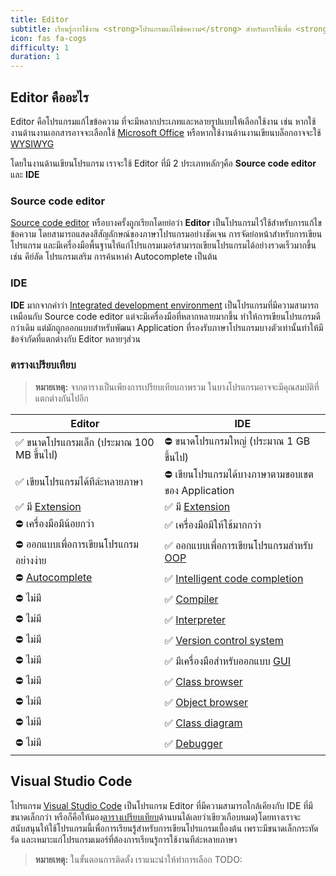 ```yaml
---
title: Editor
subtitle: เรียนรู้การใช้งาน <strong>โปรแกรมแก้ไขข้อความ</strong> สำหรับการใช้เพื่อ <strong>การเขียนโปรแกรม</strong>
icon: fas fa-cogs
difficulty: 1
duration: 1
---
```


## Editor คืออะไร

Editor คือโปรแกรมแก้ไขข้อความ ที่จะมีหลากประเภทและหลายรูปแบบให้เลือกใช้งาน เช่น หากใช้งานด้านงานเอกสารอาจจะเลือกใช้ [Microsoft Office](https://th.wikipedia.org/wiki/ไมโครซอฟท์_ออฟฟิศ) หรือหากใช้งานด้านงานเขียนบล็อกอาจจะใช้ [WYSIWYG](https://th.wikipedia.org/wiki/วิซซีวิก)

โดยในงานด้านเขียนโปรแกรม เราจะใช้ Editor ที่มี 2 ประเภทหลักๆคือ **Source code editor** และ **IDE**

### Source code editor

[Source code editor](https://en.wikipedia.org/wiki/Source_code_editor) หรือบางครั้งถูกเรียกโดยย่อว่า **Editor** เป็นโปรแกรมไว้ใช้สำหรับการแก้ไขข้อความ โดยสามารถแสดงสีสัญลักษณ์ของภาษาโปรแกรมอย่างชัดเจน การจัดย่อหน้าสำหรับการเขียนโปรแกรม และมีเครื่องมือพื้นฐานให้แก่โปรแกรมเมอร์สามารถเขียนโปรแกรมได้อย่างรวดเร็วมากขึ้น เช่น คีย์ลัด โปรแกรมเสริม การค้นหาคำ Autocomplete เป็นต้น

### IDE

**IDE** มากจากคำว่า [Integrated development environment](https://th.wikipedia.org/wiki/สิ่งแวดล้อมสำหรับการพัฒนาแบบเบ็ดเสร็จ) เป็นโปรแกรมที่มีความสามารถเหมือนกับ Source code editor แต่จะมีเครื่องมือที่หลากหลายมากขึ้น ทำให้การเขียนโปรแกรมดีกว่าเดิม แต่มักถูกออกแบบสำหรับพัฒนา Application ที่รองรับภาษาโปรแกรมบางตัวเท่านั้นทำให้มีข้อจำกัดที่แตกต่างกับ Editor หลายๆส่วน

### ตารางเปรียบเทียบ

> **หมายเหตุ:** จากตารางเป็นเพียงการเปรียบเทียบภาพรวม ในบางโปรแกรมอาจจะมีคุณสมบัติที่แตกต่างกันไปอีก

|Editor|IDE|
|---|---|
|✅ ขนาดโปรแกรมเล็ก (ประมาณ 100 MB ขึ้นไป)|⛔ ขนาดโปรแกรมใหญ่ (ประมาณ 1 GB ขึ้นไป)|
|✅ เขียนโปรแกรมได้ทีล่ะหลายภาษา|⛔ เขียนโปรแกรมได้บางภาษาตามขอบเขตของ Application|
|✅ มี [Extension](https://th.wikipedia.org/wiki/โปรแกรมเสริม)|✅ มี [Extension](https://th.wikipedia.org/wiki/โปรแกรมเสริม)|
|⛔ เครื่องมือมีน้อยกว่า|✅ เครื่องมือมีให้ใช้มากกว่า|
|⛔ ออกแบบเพื่อการเขียนโปรแกรมอย่างง่าย|✅ ออกแบบเพื่อการเขียนโปรแกรมสำหรับ [OOP](https://th.wikipedia.org/wiki/การเขียนโปรแกรมเชิงวัตถุ)|
|⛔ [Autocomplete](https://en.wikipedia.org/wiki/Autocomplete)|✅ [Intelligent code completion](https://en.wikipedia.org/wiki/Intelligent_code_completion)|
|⛔ ไม่มี|✅ [Compiler](https://th.wikipedia.org/wiki/คอมไพเลอร์)|
|⛔ ไม่มี|✅ [Interpreter](https://th.wikipedia.org/wiki/อินเทอร์พรีเตอร์)|
|⛔ ไม่มี|✅ [Version control system](https://th.wikipedia.org/wiki/การควบคุมการปรับปรุงแก้ไข)|
|⛔ ไม่มี|✅ มีเครื่องมือสำหรับออกแบบ [GUI](https://th.wikipedia.org/wiki/ส่วนต่อประสานกราฟิกกับผู้ใช้)|
|⛔ ไม่มี|✅ [Class browser](https://en.wikipedia.org/wiki/Class_browser)|
|⛔ ไม่มี|✅ [Object browser](https://en.wikipedia.org/wiki/Object_browser)|
|⛔ ไม่มี|✅ [Class diagram](https://en.wikipedia.org/wiki/Class_diagram)|
|⛔ ไม่มี|✅ [Debugger](https://th.wikipedia.org/wiki/ดีบั๊ก)|

## Visual Studio Code

โปรแกรม [Visual Studio Code](https://code.visualstudio.com/) เป็นโปรแกรม Editor ที่มีความสามารถใกล้เคียงกับ IDE ที่มีขนาดเล็กกว่า หรือก็คือให้มอง[ตารางเปรียบเทียบ](#ตารางเปรียบเทียบ)ด้านบนได้เลยว่าเขียวเกือบหมด)โดยทางเราจะสนับสนุนให้ใช้โปรแกรมนี้เพื่อการเรียนรู้สำหรับการเขียนโปรแกรมเบื้องต้น เพราะมีขนาดเล็กกระทัดรัด และเหมาะแก่โปรแกรมเมอร์ที่ต้องการเรียนรู้การใช้งานทีล่ะหลายภาษา

> **หมายเหตุ:** ในขั้นตอนการติดตั้ง เราแนะนำให้ทำการเลือก TODO:
